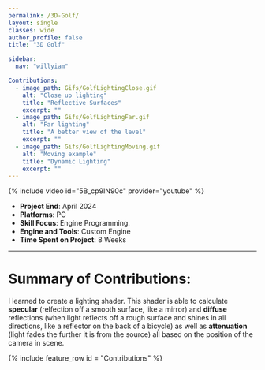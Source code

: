 ```yaml
---
permalink: /3D-Golf/
layout: single
classes: wide
author_profile: false
title: "3D Golf"

sidebar:
  nav: "willyiam"

Contributions:
  - image_path: Gifs/GolfLightingClose.gif
    alt: "Close up lighting"
    title: "Reflective Surfaces"
    excerpt: ""
  - image_path: Gifs/GolfLightingFar.gif
    alt: "Far lighting"
    title: "A better view of the level"
    excerpt: ""
  - image_path: Gifs/GolfLightingMoving.gif
    alt: "Moving example"
    title: "Dynamic Lighting"
    excerpt: ""
---
```

{% include video id="5B_cp9IN90c" provider="youtube" %}

- **Project End**: April 2024 
- **Platforms**: PC
- **Skill Focus**: Engine Programming.
- **Engine and Tools**: Custom Engine
- **Time Spent on Project**: 8 Weeks

---

# Summary of Contributions:

I learned to create a lighting shader. This shader is able to calculate **specular** (relfection off a smooth surface, like a mirror) and **diffuse** reflections (when light reflects off a rough surface and shines in all directions, like a reflector on the back of a bicycle) as well as **attenuation** (light fades the further it is from the source) all based on the position of the camera in scene.


{% include feature_row id = "Contributions" %}

